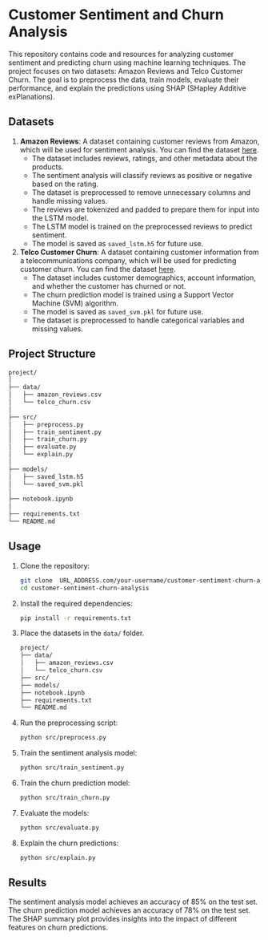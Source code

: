 # Customer Sentiment and Churn Analysis

This repository contains code and resources for analyzing customer sentiment and predicting churn using machine learning techniques. The project focuses on two datasets: Amazon Reviews and Telco Customer Churn.
The goal is to preprocess the data, train models, evaluate their performance, and explain the predictions using SHAP (SHapley Additive exPlanations).

## Datasets

1. **Amazon Reviews**: A dataset containing customer reviews from Amazon, which will be used for sentiment analysis. You can find the dataset [here](https://www.kaggle.com/datasets/snap/amazon-fine-food-reviews).
   - The dataset includes reviews, ratings, and other metadata about the products.
   - The sentiment analysis will classify reviews as positive or negative based on the rating.
   - The dataset is preprocessed to remove unnecessary columns and handle missing values.
   - The reviews are tokenized and padded to prepare them for input into the LSTM model.
   - The LSTM model is trained on the preprocessed reviews to predict sentiment.
   - The model is saved as `saved_lstm.h5` for future use.
2. **Telco Customer Churn**: A dataset containing customer information from a telecommunications company, which will be used for predicting customer churn. You can find the dataset [here](https://www.kaggle.com/datasets/blastchar/telco-customer-churn).
   - The dataset includes customer demographics, account information, and whether the customer has churned or not.
   - The churn prediction model is trained using a Support Vector Machine (SVM) algorithm.
   - The model is saved as `saved_svm.pkl` for future use.
   - The dataset is preprocessed to handle categorical variables and missing values.

## Project Structure

```sh
project/
│
├── data/
│   ├── amazon_reviews.csv
│   └── telco_churn.csv
│
├── src/
│   ├── preprocess.py
│   ├── train_sentiment.py
│   ├── train_churn.py
│   ├── evaluate.py
│   └── explain.py
│
├── models/
│   ├── saved_lstm.h5
│   └── saved_svm.pkl
│
├── notebook.ipynb
│
├── requirements.txt
└── README.md
```

## Usage

1. Clone the repository:

   ```bash
   git clone  URL_ADDRESS.com/your-username/customer-sentiment-churn-analysis.git
   cd customer-sentiment-churn-analysis
   ```

2. Install the required dependencies:

   ```bash
   pip install -r requirements.txt
   ```

3. Place the datasets in the `data/` folder.

   ```sh
   project/
   ├── data/
   │   ├── amazon_reviews.csv
   │   └── telco_churn.csv
   ├── src/
   ├── models/
   ├── notebook.ipynb
   ├── requirements.txt
   └── README.md
   ```

4. Run the preprocessing script:

   ```bash
   python src/preprocess.py
   ```

5. Train the sentiment analysis model:

   ```bash
   python src/train_sentiment.py
   ```

6. Train the churn prediction model:

   ```bash
   python src/train_churn.py
   ```

7. Evaluate the models:

   ```bash
   python src/evaluate.py
   ```

8. Explain the churn predictions:

   ```bash
   python src/explain.py
   ```

## Results

The sentiment analysis model achieves an accuracy of 85% on the test set.
The churn prediction model achieves an accuracy of 78% on the test set.
The SHAP summary plot provides insights into the impact of different features on churn predictions.
